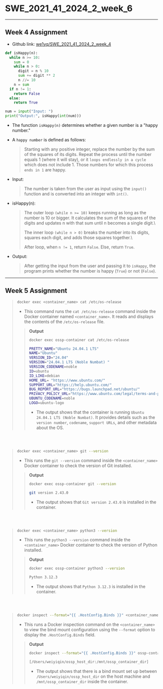 # SWE_2021_41_2024_2_week_6
---
## Week 4 Assignment
* Github link: [we1yq/SWE_2021_41_2024_2_week_4](https://github.com/we1yq/SWE_2021_41_2024_2_week_4)
```python
def isHappy(n):
  while n >= 10:
    sum = 0
    while n > 0:
      digit = n % 10
      sum += digit ** 2
      n //= 10
    n = sum
  if n != 1:
    return False
  else:
    return True

num = input("Input: ")
print("Output:", isHappy(int(num)))
```
* The function ``isHappy(n)`` determines whether a given number is a "happy number."
* A ``happy number`` is defined as follows:

  > Starting with any positive integer, replace the number by the sum of the squares of its digits.
  > Repeat the process until the number equals 1 (where it will stay), or it ``loops endlessly in a cycle`` which does not include 1.
  > Those numbers for which this process ``ends in 1`` are happy.

* Input:
 
  > The number is taken from the user as input using the ``input()`` function and is converted into an integer with ``int()``.

* isHappy(n):
  
  > The outer loop ``(while n >= 10)`` keeps running as long as the number is 10 or bigger. It calculates the sum of the squares of the digits and updates n with that sum until n becomes a single digit.\
  > 
  > The inner loop ``(while n > 0)`` breaks the number into its digits, squares each digit, and adds those squares together.\
  > 
  > After loop, when ``n != 1``, return ``False``. Else, return ``True``.

* Output:

   > After getting the input from the user and passing it to ``isHappy``, the program prints whether the number is happy (``True``) or not (``False``).
  


---
## Week 5 Assignment
> ```bash
> docker exec <container_name> cat /etc/os-release
> ```
> * This command runs the ``cat /etc/os-release`` command inside the Docker container named ``<container_name>``. It reads and displays the contents of the ``/etc/os-release`` file.
>> **Output**
>> ```bash
>> docker exec ossp-container cat /etc/os-release
>> 
>> PRETTY_NAME="Ubuntu 24.04.1 LTS"
>> NAME="Ubuntu"
>> VERSION_ID="24.04"
>> VERSION="24.04.1 LTS (Noble Numbat) "
>> VERSION_CODENAME=noble
>> ID=ubuntu
>> ID_LIKE=debian
>> HOME_URL= "https://www.ubuntu.com/"
>> SUPPORT_URL="https://help.ubuntu.com/"
>> BUG_REPORT_URL="https://bugs.launchpad.net/ubuntu/"
>> PRIVACY_POLICY_URL="https://www.ubuntu.com/legal/terms-and-policies/privacy-policy"
>> UBUNTU_CODENAME=noble
>> LOGO=ubuntu-logo
>> ```
>> * The output shows that the container is running ``Ubuntu 24.04.1 LTS (Noble Numbat)``. It provides details such as the ``version number``, ``codename``, ``support URLs``, and other metadata about the OS.
<br>
<br>

> ```bash
> docker exec <container_name> git --version
> ```
> * This runs the ``git --version`` command inside the ``<container_name>`` Docker container to check the version of Git installed.
>> **Output**
>> ```bash
>> docker exec ossp-container git --version
>> 
>> git version 2.43.0
>> ```
>> * The output shows that ``Git version 2.43.0`` is installed in the container.
<br>
<br>

> ```bash
> docker exec <container_name> python3 --version
> ```
> *  This runs the ``python3 --version`` command inside the ``<container_name>`` Docker container to check the version of Python installed.
>> **Output**
>> ```bash
>> docker exec ossp-container python3 --version
>> 
>> Python 3.12.3
>> ```
>> * The output shows that ``Python 3.12.3`` is installed in the container.
<br>
<br>

> ```bash
> docker inspect --format="{{ .HostConfig.Binds }}" <container_name>
> ```
> * This runs a Docker inspection command on the ``<container_name>`` to view the bind mount configuration using the ``--format`` option to display the ``.HostConfig.Binds`` field.
>> **Output**
>> ```bash
>> docker inspect --format="{{ .HostConfig.Binds }}" ossp-container
>>
>> [/Users/weiyiqin/ossp_host_dir:/mnt/ossp_container_dir]
>> ```
>> * The output shows that there is a bind mount set up between ``/Users/weiyiqin/ossp_host_dir`` on the host machine and ``/mnt/ossp_container_dir`` inside the container. 
